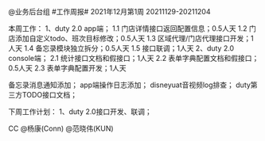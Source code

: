 @业务后台组 #工作周报#
2021年12月第1周 20211129-20211204

本周工作：
1、duty 2.0 app端；
1.1 门店详情接口返回配置信息；0.5人天
1.2 门店添加自定义todo、班次目标修改；0.5人天
1.3 区域代理/门店代理接口开发；1人天
1.4 备忘录模块独立拆分；0.5人天
1.5 接口联调；1人天
2、duty 2.0 console端；
2.1 统计接口文档和假接口；1人天
2.2 表单字典配置文档和假接口；0.5人天
2.3 表单字典配置开发；1人天


备忘录消息通知添加；
app端操作日志添加；
disneyuat音视频log排查；
duty第三方TODO接口文档；

下周工作计划：
1、duty 2.0接口开发、联调；

CC @杨康(Conn) @范晓伟(KUN)